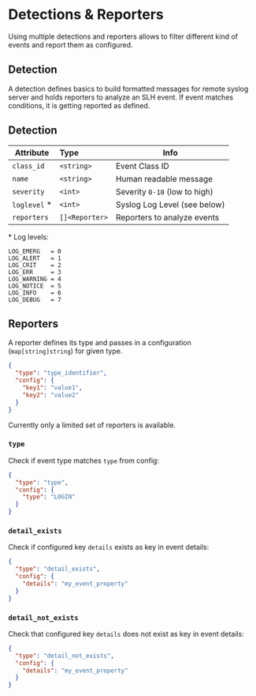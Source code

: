 # Detections & Reporters

Using multiple detections and reporters allows to filter different kind of events and report them as configured. 

## Detection

A detection defines basics to build formatted messages for remote syslog server and holds reporters to analyze an SLH
event. If event matches conditions, it is getting reported as defined.

## Detection

| Attribute        | Type           | Info                          |
|------------------|:---------------|-------------------------------|
| `class_id`       | `<string>`     | Event Class ID                |
| `name`           | `<string>`     | Human readable message        |
| `severity`       | `<int>`        | Severity `0-10` (low to high) |
| `loglevel` &ast; | `<int>`        | Syslog Log Level (see below)  |
| `reporters`      | `[]<Reporter>` | Reporters to analyze events   |

&ast; Log levels:

```
LOG_EMERG   = 0
LOG_ALERT   = 1
LOG_CRIT    = 2
LOG_ERR     = 3
LOG_WARNING = 4
LOG_NOTICE  = 5
LOG_INFO    = 6
LOG_DEBUG   = 7
```

## Reporters

A reporter defines its type and passes in a configuration (`map[string]string`) for given type.

```json
{
  "type": "type_identifier",
  "config": {
    "key1": "value1",
    "key2": "value2"
  }
}
```

Currently only a limited set of reporters is available.

### `type`

Check if event type matches `type` from config:

```json
{
  "type": "type",
  "config": {
    "type": "LOGIN"
  }
}
```

### `detail_exists`

Check if configured key `details` exists as key in event details:

```json
{
  "type": "detail_exists",
  "config": {
    "details": "my_event_property"
  }
}
```

### `detail_not_exists`

Check that configured key `details` does not exist as key in event details:

```json
{
  "type": "detail_not_exists",
  "config": {
    "details": "my_event_property"
  }
}
```
